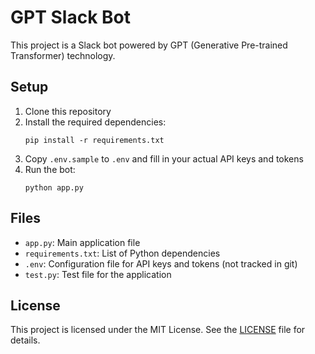 # GPT Slack Bot

This project is a Slack bot powered by GPT (Generative Pre-trained Transformer) technology.

## Setup

1. Clone this repository
2. Install the required dependencies:
   ```
   pip install -r requirements.txt
   ```
3. Copy `.env.sample` to `.env` and fill in your actual API keys and tokens
4. Run the bot:
   ```
   python app.py
   ```

## Files

- `app.py`: Main application file
- `requirements.txt`: List of Python dependencies
- `.env`: Configuration file for API keys and tokens (not tracked in git)
- `test.py`: Test file for the application

## License

This project is licensed under the MIT License. See the [LICENSE](LICENSE) file for details.